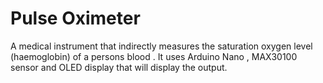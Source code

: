 # Pulse Oximeter
 A medical instrument that indirectly measures the saturation oxygen level (haemoglobin) of a persons blood . It uses Arduino Nano , MAX30100 sensor and OLED display that will display the output. 
